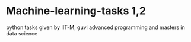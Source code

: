 # Machine-learning-tasks 1,2
python tasks given by IIT-M, guvi advanced programming and masters in data science
